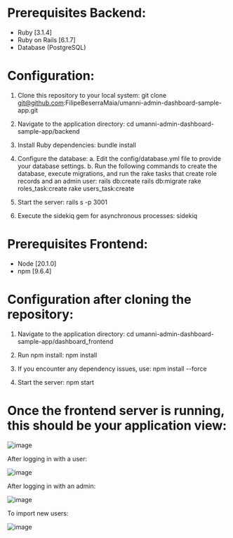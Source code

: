 # Prerequisites Backend:
- Ruby [3.1.4]
- Ruby on Rails [6.1.7]
- Database (PostgreSQL)


# Configuration:
1. Clone this repository to your local system: 
   git clone git@github.com:FilipeBeserraMaia/umanni-admin-dashboard-sample-app.git

2. Navigate to the application directory:
   cd umanni-admin-dashboard-sample-app/backend

3. Install Ruby dependencies:
   bundle install

4. Configure the database:
   a. Edit the config/database.yml file to provide your database settings.
   b. Run the following commands to create the database, execute migrations, and run the rake tasks that create role records and an admin user:
      rails db:create
      rails db:migrate
      rake roles_task:create
      rake users_task:create

5. Start the server:
   rails s -p 3001

6. Execute the sidekiq gem for asynchronous processes:
   sidekiq


# Prerequisites Frontend:
- Node [20.1.0]
- npm [9.6.4]


# Configuration after cloning the repository:
1. Navigate to the application directory:
   cd umanni-admin-dashboard-sample-app/dashboard_frontend

2. Run npm install:
   npm install

3. If you encounter any dependency issues, use:
   npm install --force

4. Start the server:
   npm start


# Once the frontend server is running, this should be your application view:

![image](https://github.com/FilipeBeserraMaia/umanni-admin-dashboard-sample-app/assets/60049042/e50ae0bf-5a76-4e4a-baa3-5390710647cf)

After logging in with a user:

![image](https://github.com/FilipeBeserraMaia/umanni-admin-dashboard-sample-app/assets/60049042/ef041961-c8a7-4e2a-948f-3a33a78d9e74)

After logging in with an admin:

![image](https://github.com/FilipeBeserraMaia/umanni-admin-dashboard-sample-app/assets/60049042/5c9d64a7-a9cb-4455-8487-3f033e4f3b10)

To import new users:

![image](https://github.com/FilipeBeserraMaia/umanni-admin-dashboard-sample-app/assets/60049042/f6c88e66-7095-4917-9119-06ad5ad27da5)
